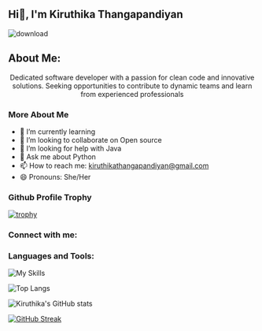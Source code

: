 ## Hi👋, I'm Kiruthika Thangapandiyan

<!--
**kiruthika-t/kiruthika-t** is a ✨ _special_ ✨ repository because its `README.md` (this file) appears on your GitHub profile.

Here are some ideas to get you started:![IMG-20240527-WA0012](https://github.com/user-attachments/assets/17ecf18f-ef53-4493-9a72-737e3c014876)
-->
![download](https://github.com/user-attachments/assets/8bdff0ee-53c7-4458-b6cb-f353108e1872)

About Me:
----
<p align="center">Dedicated software developer with a passion for clean code and innovative solutions. Seeking opportunities to contribute to dynamic teams and learn from experienced professionals</p>

### More About Me
- 🌱 I’m currently learning
- 👯 I’m looking to collaborate on Open source
- 🤔 I’m looking for help with Java
- 💬 Ask me about Python
- 📫 How to reach me: kiruthikathangapandiyan@gmail.com
- 😄 Pronouns: She/Her 

### Github Profile Trophy

[![trophy](https://github-profile-trophy.vercel.app/?username=kiruthika-t&no-bg=true)](https://github.com/ryo-ma/github-profile-trophy)


### Connect with me:



### Languages and Tools:
![My Skills](https://skillicons.dev/icons?i=py,java,html,css,flutter,c,mysql,dart,git,github)




![Top Langs](https://github-readme-stats.vercel.app/api/top-langs/?username=kiruthika-t&exclude_repo=github-readme-stats,kiruthika-t.github.io)


![Kiruthika's GitHub stats](https://github-readme-stats.vercel.app/api?username=kiruthika-t&show_icons=true&theme=radical)

[![GitHub Streak](https://streak-stats.demolab.com/?user=kiruthika-t&theme=dark)](https://git.io/streak-stats)
